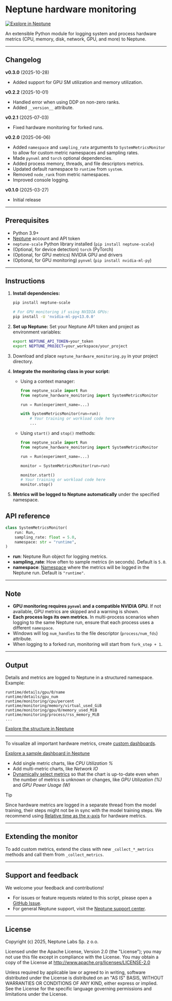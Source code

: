 # Neptune hardware monitoring

[![Explore in Neptune][Explore in Neptune badge]][Neptune dashboard]

An extensible Python module for logging system and process hardware metrics (CPU, memory, disk, network, GPU, and more) to Neptune.

---

## Changelog

**v0.3.0** (2025-10-28)

- Added support for GPU SM utilization and memory utilization.

**v0.2.2** (2025-10-01)

- Handled error when using DDP on non-zero ranks.
- Added `__version__` attribute.

**v0.2.1** (2025-07-03)

- Fixed hardware monitoring for forked runs.

**v0.2.0** (2025-06-06)

- Added `namespace` and `sampling_rate` arguments to `SystemMetricsMonitor` to allow for custom metric namespaces and sampling rates.
- Made `pynvml` and `torch` optional dependencies.
- Added process memory, threads, and file descriptors metrics.
- Updated default namespace to `runtime` from `system`.
- Removed `node_rank` from metric namespaces.
- Improved console logging.

**v0.1.0** (2025-03-27)

- Initial release

---

## Prerequisites

- Python 3.9+
- [Neptune](https://scale.neptune.ai/) account and API token
- `neptune-scale` Python library installed (`pip install neptune-scale`)
- (Optional, for device detection) `torch` (PyTorch)
- (Optional, for GPU metrics) NVIDIA GPU and drivers
- (Optional, for GPU monitoring) `pynvml` (`pip install nvidia-ml-py`)

---

## Instructions

1. **Install dependencies:**

   ```bash
   pip install neptune-scale

   # For GPU monitoring if using NVIDIA GPUs:
   pip install -U 'nvidia-ml-py<13.0.0'
   ```

2. **Set up Neptune:**
   Set your Neptune API token and project as environment variables:

   ```bash
   export NEPTUNE_API_TOKEN=your_token
   export NEPTUNE_PROJECT=your_workspace/your_project
   ```

3. Download and place `neptune_hardware_monitoring.py` in your project directory.

4. **Integrate the monitoring class in your script:**

   - Using a context manager:

     ```python
     from neptune_scale import Run
     from neptune_hardware_monitoring import SystemMetricsMonitor

     run = Run(experiment_name=...)

     with SystemMetricsMonitor(run=run):
         # Your training or workload code here
         ...
     ```

   - Using `start()` and `stop()` methods:

     ```python
     from neptune_scale import Run
     from neptune_hardware_monitoring import SystemMetricsMonitor

     run = Run(experiment_name=...)

     monitor = SystemMetricsMonitor(run=run)

     monitor.start()
     # Your training or workload code here
     monitor.stop()
     ```

5. **Metrics will be logged to Neptune automatically** under the specified namespace.

## API reference

```python
class SystemMetricsMonitor(
    run: Run,
    sampling_rate: float = 5.0,
    namespace: str = "runtime",
)
```

- **run**: Neptune Run object for logging metrics.
- **sampling_rate**: How often to sample metrics (in seconds). Default is `5.0`.
- **namespace**: [Namespace][Docs namespaces and attributes] where the metrics will be logged in the Neptune run. Default is `"runtime"`.

---

## Note

- **GPU monitoring requires `pynvml` and a compatible NVIDIA GPU.** If not available, GPU metrics are skipped and a warning is shown.
- **Each process logs its own metrics.** In multi-process scenarios when logging to the same Neptune run, ensure that each process uses a different `namespace`.
- Windows will log `num_handles` to the file descriptor (`process/num_fds`) attribute.
- When logging to a forked run, monitoring will start from `fork_step + 1`.

---

## Output

Details and metrics are logged to Neptune in a structured namespace. Example:

```
runtime/details/gpu/0/name
runtime/details/gpu_num
runtime/monitoring/cpu/percent
runtime/monitoring/memory/virtual_used_GiB
runtime/monitoring/gpu/0/memory_used_MiB
runtime/monitoring/process/rss_memory_MiB
...
```

[Explore the structure in Neptune][Neptune attributes]

---

To visualize all important hardware metrics, create [custom dashboards][Docs custom dashboards].

[Explore a sample dashboard in Neptune][Neptune dashboard]

- Add single metric charts, like _CPU Utilization %_
- Add multi-metric charts, like _Network IO_
- [Dynamically select metrics][Docs dynamic metric selection] so that the chart is up-to-date even when the number of metrics is unknown or changes, like _GPU Utilization (%)_ and _GPU Power Usage (W)_

> [!TIP]
> Since hardware metrics are logged in a separate thread from the model training, their steps might not be in sync with the model training steps. We recommend using [Relative time as the x-axis][Docs configure the x-axis] for hardware metrics.

---

## Extending the monitor

To add custom metrics, extend the class with new `_collect_*_metrics` methods and call them from `_collect_metrics`.

---

## Support and feedback

We welcome your feedback and contributions!

- For issues or feature requests related to this script, please open a [GitHub Issue][Github issues].
- For general Neptune support, visit the [Neptune support center][Support center].

---

## License

Copyright (c) 2025, Neptune Labs Sp. z o.o.

Licensed under the Apache License, Version 2.0 (the "License");
you may not use this file except in compliance with the License.
You may obtain a copy of the License at http://www.apache.org/licenses/LICENSE-2.0

Unless required by applicable law or agreed to in writing, software distributed under the License is distributed on an "AS IS" BASIS,
WITHOUT WARRANTIES OR CONDITIONS OF ANY KIND, either express or implied.
See the License for the specific language governing permissions and limitations under the License.

<!-- Ref links -->

[Docs configure the x-axis]: https://docs.neptune.ai/chart_widget/#configure-the-x-axis
[Docs custom dashboards]: https://docs.neptune.ai/custom_dashboard
[Docs dynamic metric selection]: https://docs.neptune.ai/chart_widget/#dynamic-metric-selection
[Docs namespaces and attributes]: https://docs.neptune.ai/namespaces_and_attributes/
[Explore in Neptune badge]: https://neptune.ai/wp-content/uploads/2024/01/neptune-badge.svg
[Github issues]: https://github.com/neptune-ai/scale-examples/issues/new
[Neptune attributes]: https://scale.neptune.ai/o/examples/org/showcase/runs/details?viewId=9f113328-75aa-4c61-9aa8-5bbdffa90879&detailsTab=attributes&runIdentificationKey=hardware_monitoring&type=experiment&experimentsOnly=true&runsLineage=FULL&lbViewUnpacked=true&sortBy=%5B%22sys%2Fcreation_time%22%5D&sortFieldType=%5B%22datetime%22%5D&sortFieldAggregationMode=%5B%22auto%22%5D&sortDirection=%5B%22descending%22%5D&suggestionsEnabled=false&query=&experimentOnly=true&path=runtime%2F
[Neptune dashboard]: https://scale.neptune.ai/o/examples/org/showcase/runs/details?viewId=9f113328-75aa-4c61-9aa8-5bbdffa90879&detailsTab=dashboard&dashboardId=9f11330c-e4ff-413a-9faa-9e10e5b3f7ee&runIdentificationKey=hardware_monitoring&type=experiment&experimentsOnly=true&runsLineage=FULL&lbViewUnpacked=true&sortBy=%5B%22sys%2Fcreation_time%22%5D&sortFieldType=%5B%22datetime%22%5D&sortFieldAggregationMode=%5B%22auto%22%5D&sortDirection=%5B%22descending%22%5D&suggestionsEnabled=false&query=&experimentOnly=true
[Support center]: https://support.neptune.ai/

